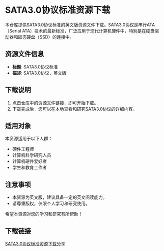 # SATA3.0协议标准资源下载

本仓库提供SATA3.0协议标准的英文版资源文件下载。SATA3.0协议是串行ATA（Serial ATA）技术的最新标准，广泛应用于现代计算机硬件中，特别是在硬盘驱动器和固态硬盘（SSD）的连接中。

## 资源文件信息

- **标题**: SATA3.0协议标准
- **描述**: SATA3.0协议，英文版

## 下载说明

1. 点击仓库中的资源文件链接，即可开始下载。
2. 下载完成后，您可以在本地查看和研究SATA3.0协议的详细内容。

## 适用对象

本资源适用于以下人群：

- 硬件工程师
- 计算机科学研究人员
- 计算机硬件爱好者
- 学生和教育工作者

## 注意事项

- 本资源为英文版，建议具备一定的英文阅读能力。
- 请尊重版权，仅限个人学习和研究使用。

希望本资源对您的学习和研究有所帮助！

## 下载链接

[SATA3.0协议标准资源下载分享](https://pan.quark.cn/s/17ed1bb44729)